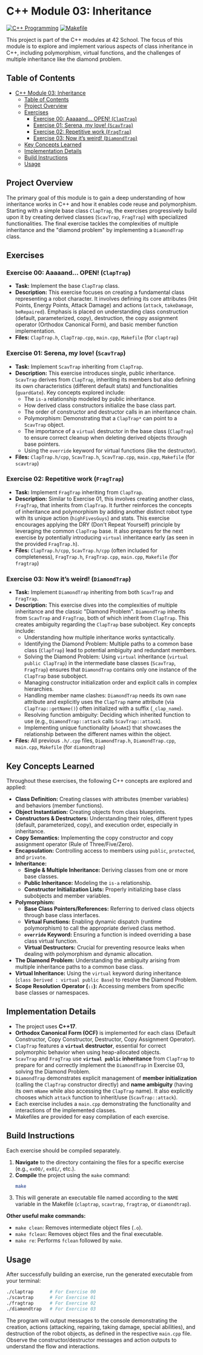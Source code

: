 # C++ Module 03: Inheritance

[![C++ Programming](https://img.shields.io/badge/Language-C++-blue.svg)](https://en.wikipedia.org/wiki/C%2B%2B)
[![Makefile](https://img.shields.io/badge/Build-Make-brightgreen.svg)](https://www.gnu.org/software/make/)

This project is part of the C++ modules at 42 School. The focus of this module is to explore and implement various aspects of class inheritance in C++, including polymorphism, virtual functions, and the challenges of multiple inheritance like the diamond problem.

## Table of Contents

- [C++ Module 03: Inheritance](#c-module-03-inheritance)
  - [Table of Contents](#table-of-contents)
  - [Project Overview](#project-overview)
  - [Exercises](#exercises)
    - [Exercise 00: Aaaaand... OPEN! (`ClapTrap`)](#exercise-00-aaaaand-open-claptrap)
    - [Exercise 01: Serena, my love! (`ScavTrap`)](#exercise-01-serena-my-love-scavtrap)
    - [Exercise 02: Repetitive work (`FragTrap`)](#exercise-02-repetitive-work-fragtrap)
    - [Exercise 03: Now it’s weird! (`DiamondTrap`)](#exercise-03-now-its-weird-diamondtrap)
  - [Key Concepts Learned](#key-concepts-learned)
  - [Implementation Details](#implementation-details)
  - [Build Instructions](#build-instructions)
  - [Usage](#usage)

## Project Overview

The primary goal of this module is to gain a deep understanding of how inheritance works in C++ and how it enables code reuse and polymorphism. Starting with a simple base class `ClapTrap`, the exercises progressively build upon it by creating derived classes (`ScavTrap`, `FragTrap`) with specialized functionalities. The final exercise tackles the complexities of multiple inheritance and the "diamond problem" by implementing a `DiamondTrap` class.

## Exercises

### Exercise 00: Aaaaand... OPEN! (`ClapTrap`)

*   **Task:** Implement the base `ClapTrap` class.
*   **Description:** This exercise focuses on creating a fundamental class representing a robot character. It involves defining its core attributes (Hit Points, Energy Points, Attack Damage) and actions (`attack`, `takeDamage`, `beRepaired`). Emphasis is placed on understanding class construction (default, parameterized, copy), destruction, the copy assignment operator (Orthodox Canonical Form), and basic member function implementation.
*   **Files:** `ClapTrap.h`, `ClapTrap.cpp`, `main.cpp`, `Makefile` (for `claptrap`)

### Exercise 01: Serena, my love! (`ScavTrap`)

*   **Task:** Implement `ScavTrap` inheriting from `ClapTrap`.
*   **Description:** This exercise introduces single, public inheritance. `ScavTrap` derives from `ClapTrap`, inheriting its members but also defining its own characteristics (different default stats) and functionalities (`guardGate`). Key concepts explored include:
    *   The `is-a` relationship modeled by public inheritance.
    *   How derived class constructors initialize the base class part.
    *   The order of constructor and destructor calls in an inheritance chain.
    *   Polymorphism: Demonstrating that a `ClapTrap*` can point to a `ScavTrap` object.
    *   The importance of a `virtual` destructor in the base class (`ClapTrap`) to ensure correct cleanup when deleting derived objects through base pointers.
    *   Using the `override` keyword for virtual functions (like the destructor).
*   **Files:** `ClapTrap.h/cpp`, `ScavTrap.h`, `ScavTrap.cpp`, `main.cpp`, `Makefile` (for `scavtrap`)

### Exercise 02: Repetitive work (`FragTrap`)

*   **Task:** Implement `FragTrap` inheriting from `ClapTrap`.
*   **Description:** Similar to Exercise 01, this involves creating another class, `FragTrap`, that inherits from `ClapTrap`. It further reinforces the concepts of inheritance and polymorphism by adding another distinct robot type with its unique action (`highFivesGuys`) and stats. This exercise encourages applying the DRY (Don't Repeat Yourself) principle by leveraging the common `ClapTrap` base. It also prepares for the next exercise by potentially introducing `virtual` inheritance early (as seen in the provided `FragTrap.h`).
*   **Files:** `ClapTrap.h/cpp`, `ScavTrap.h/cpp` (often included for completeness), `FragTrap.h`, `FragTrap.cpp`, `main.cpp`, `Makefile` (for `fragtrap`)

### Exercise 03: Now it’s weird! (`DiamondTrap`)

*   **Task:** Implement `DiamondTrap` inheriting from both `ScavTrap` and `FragTrap`.
*   **Description:** This exercise dives into the complexities of multiple inheritance and the classic "Diamond Problem". `DiamondTrap` inherits from `ScavTrap` and `FragTrap`, both of which inherit from `ClapTrap`. This creates ambiguity regarding the `ClapTrap` base subobject. Key concepts include:
    *   Understanding how multiple inheritance works syntactically.
    *   Identifying the Diamond Problem: Multiple paths to a common base class (`ClapTrap`) lead to potential ambiguity and redundant members.
    *   Solving the Diamond Problem: Using `virtual` inheritance (`virtual public ClapTrap`) in the intermediate base classes (`ScavTrap`, `FragTrap`) ensures that `DiamondTrap` contains only one instance of the `ClapTrap` base subobject.
    *   Managing constructor initialization order and explicit calls in complex hierarchies.
    *   Handling member name clashes: `DiamondTrap` needs its own `name` attribute and explicitly uses the `ClapTrap` name attribute (via `ClapTrap::getName()`) often initialized with a suffix (`_clap_name`).
    *   Resolving function ambiguity: Deciding which inherited function to use (e.g., `DiamondTrap::attack` calls `ScavTrap::attack`).
    *   Implementing unique functionality (`whoAmI`) that showcases the relationship between the different names within the object.
*   **Files:** All previous `.h/.cpp` files, `DiamondTrap.h`, `DiamondTrap.cpp`, `main.cpp`, `Makefile` (for `diamondtrap`)

## Key Concepts Learned

Throughout these exercises, the following C++ concepts are explored and applied:

*   **Class Definition:** Creating classes with attributes (member variables) and behaviors (member functions).
*   **Object Instantiation:** Creating objects from class blueprints.
*   **Constructors & Destructors:** Understanding their roles, different types (default, parameterized, copy), and execution order, especially in inheritance.
*   **Copy Semantics:** Implementing the copy constructor and copy assignment operator (Rule of Three/Five/Zero).
*   **Encapsulation:** Controlling access to members using `public`, `protected`, and `private`.
*   **Inheritance:**
    *   **Single & Multiple Inheritance:** Deriving classes from one or more base classes.
    *   **Public Inheritance:** Modeling the `is-a` relationship.
    *   **Constructor Initialization Lists:** Properly initializing base class subobjects and member variables.
*   **Polymorphism:**
    *   **Base Class Pointers/References:** Referring to derived class objects through base class interfaces.
    *   **Virtual Functions:** Enabling dynamic dispatch (runtime polymorphism) to call the appropriate derived class method.
    *   **`override` Keyword:** Ensuring a function is indeed overriding a base class virtual function.
    *   **Virtual Destructors:** Crucial for preventing resource leaks when dealing with polymorphism and dynamic allocation.
*   **The Diamond Problem:** Understanding the ambiguity arising from multiple inheritance paths to a common base class.
*   **Virtual Inheritance:** Using the `virtual` keyword during inheritance (`class Derived : virtual public Base`) to resolve the Diamond Problem.
*   **Scope Resolution Operator (`::`):** Accessing members from specific base classes or namespaces.

## Implementation Details

*   The project uses **C++17**.
*   **Orthodox Canonical Form (OCF)** is implemented for each class (Default Constructor, Copy Constructor, Destructor, Copy Assignment Operator).
*   `ClapTrap` features a **`virtual` destructor**, essential for correct polymorphic behavior when using heap-allocated objects.
*   `ScavTrap` and `FragTrap` use **`virtual public` inheritance** from `ClapTrap` to prepare for and correctly implement the `DiamondTrap` in Exercise 03, solving the Diamond Problem.
*   `DiamondTrap` demonstrates explicit management of **member initialization** (calling the `ClapTrap` constructor directly) and **name ambiguity** (having its own `mName` while also accessing the `ClapTrap` name). It also explicitly chooses which `attack` function to inherit/use (`ScavTrap::attack`).
*   Each exercise includes a `main.cpp` demonstrating the functionality and interactions of the implemented classes.
*   Makefiles are provided for easy compilation of each exercise.

## Build Instructions

Each exercise should be compiled separately.

1.  **Navigate** to the directory containing the files for a specific exercise (e.g., `ex00/`, `ex01/`, etc.).
2.  **Compile** the project using the `make` command:
    ```bash
    make
    ```
3.  This will generate an executable file named according to the `NAME` variable in the Makefile (`claptrap`, `scavtrap`, `fragtrap`, or `diamondtrap`).

**Other useful make commands:**

*   `make clean`: Removes intermediate object files (`.o`).
*   `make fclean`: Removes object files and the final executable.
*   `make re`: Performs `fclean` followed by `make`.

## Usage

After successfully building an exercise, run the generated executable from your terminal:

```bash
./claptrap      # For Exercise 00
./scavtrap      # For Exercise 01
./fragtrap      # For Exercise 02
./diamondtrap   # For Exercise 03
```

The program will output messages to the console demonstrating the creation, actions (attacking, repairing, taking damage, special abilities), and destruction of the robot objects, as defined in the respective `main.cpp` file. Observe the constructor/destructor messages and action outputs to understand the flow and interactions.
